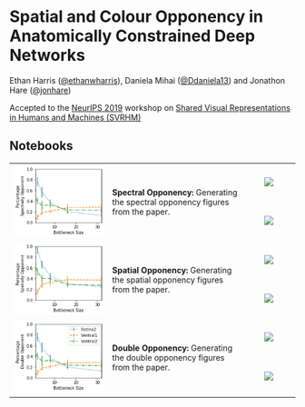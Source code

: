 # Spatial and Colour Opponency in Anatomically Constrained Deep Networks

Ethan Harris ([@ethanwharris](https://github.com/ethanwharris)), Daniela Mihai ([@Ddaniela13](https://github.com/Ddaniela13)) and Jonathon Hare ([@jonhare](https://github.com/jonhare))

Accepted to the [NeurIPS 2019](https://neurips.cc/) workshop on [Shared Visual Representations in Humans and Machines (SVRHM)](https://www.svrhm2019.com/)

## Notebooks

<table>
    <tr>
        <td rowspan="2" width="160">
            <img src="https://raw.githubusercontent.com/ecs-vlc/opponency/master/figures/spectrally_opponent.png" width="256">
        </td>    
        <td rowspan="2">
            <b>Spectral Opponency:</b> Generating the spectral opponency figures from the paper.
        </td>
        <td align="center" width="80">
            <a href="https://nbviewer.jupyter.org/github/ecs-vlc/opponency/blob/master/spectral_opponency.ipynb">
                <img src="http://www.pytorchbearer.org/assets/img/nbviewer_logo.svg" height="34">
            </a>
        </td>
    </tr>
    <tr>
        <td align="center">
            <a href="https://github.com/ecs-vlc/opponency/blob/master/spectral_opponency.ipynb">
                <img src="http://www.pytorchbearer.org/assets/img/github_logo.png" height="32">
            </a>
        </td>
    </tr>
<!--     <tr>
        <td align="center">
            <a href="https://colab.research.google.com/github/pytorchbearer/torchbearer/blob/master/docs/_static/notebooks/basic_opt.ipynb">
                <img src="http://www.pytorchbearer.org/assets/img/colab_logo.png" height="28">
            </a>
        </td>
    </tr> -->
    <tr>
        <td rowspan="2">
            <img src="https://raw.githubusercontent.com/ecs-vlc/opponency/master/figures/spatially_opponent.png" width="256">
        </td>    
        <td rowspan="2">
            <b>Spatial Opponency:</b> Generating the spatial opponency figures from the paper.
        </td>
        <td align="center">
            <a href="https://nbviewer.jupyter.org/github/ecs-vlc/opponency/blob/master/spatial_opponency.ipynb">
                <img src="http://www.pytorchbearer.org/assets/img/nbviewer_logo.svg" height="34">
            </a>
        </td>
    </tr>
    <tr>
        <td align="center">
            <a href="https://github.com/ecs-vlc/opponency/blob/master/spatial_opponency.ipynb">
                <img src="http://www.pytorchbearer.org/assets/img/github_logo.png" height="32">
            </a>
        </td>
    </tr>
        <tr>
        <td rowspan="2">
            <img src="https://raw.githubusercontent.com/ecs-vlc/opponency/master/figures/double_opponent.png" width="256">
        </td>    
        <td rowspan="2">
            <b>Double Opponency:</b> Generating the double opponency figures from the paper.
        </td>
        <td align="center">
            <a href="https://nbviewer.jupyter.org/github/ecs-vlc/opponency/blob/master/double_opponency.ipynb">
                <img src="http://www.pytorchbearer.org/assets/img/nbviewer_logo.svg" height="34">
            </a>
        </td>
    </tr>
    <tr>
        <td align="center">
            <a href="https://github.com/ecs-vlc/opponency/blob/master/double_opponency.ipynb">
                <img src="http://www.pytorchbearer.org/assets/img/github_logo.png" height="32">
            </a>
        </td>
    </tr>
<!--     <tr>
        <td align="center">
            <a href="https://colab.research.google.com/github/pytorchbearer/torchbearer/blob/master/docs/_static/notebooks/svm_linear.ipynb">
                <img src="http://www.pytorchbearer.org/assets/img/colab_logo.png" height="28">
            </a>
        </td>
    </tr> -->
<!--     <tr>
        <td rowspan="2">
            <img src="http://www.pytorchbearer.org/assets/img/examples/amsgrad.jpg" width="256">
        </td>    
        <td rowspan="2">
            <b>Breaking Adam:</b> The Adam optimiser doesn't always converge, in this example we reimplement some of the function optimisations from the AMSGrad paper showing this empirically.
        </td>
        <td align="center">
            <a href="https://nbviewer.jupyter.org/github/pytorchbearer/torchbearer/blob/master/docs/_static/notebooks/amsgrad.ipynb">
                <img src="http://www.pytorchbearer.org/assets/img/nbviewer_logo.svg" height="34">
            </a>
        </td>
    </tr>
    <tr>
        <td align="center">
            <a href="https://github.com/pytorchbearer/torchbearer/blob/master/docs/_static/notebooks/amsgrad.ipynb">
                <img src="http://www.pytorchbearer.org/assets/img/github_logo.png" height="32">
            </a>
        </td>
    </tr> -->
<!--     <tr>
        <td align="center">
            <a href="https://colab.research.google.com/github/pytorchbearer/torchbearer/blob/master/docs/_static/notebooks/amsgrad.ipynb">
                <img src="http://www.pytorchbearer.org/assets/img/colab_logo.png" height="28">
            </a>
        </td>
    </tr> -->
</table>
